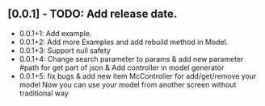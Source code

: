 ## [0.0.1] - TODO: Add release date.

* 0.0.1+1: Add example.
* 0.0.1+2: Add more Examples and add rebuild method in Model.
* 0.0.1+3: Support null safety
* 0.0.1+4: Change search parameter to params & add new parameter #path for get part of json & Add controller in model generator
* 0.0.1+5: fix bugs & add new item McController for add/get/remove your model Now you can use your model from another screen without traditional way